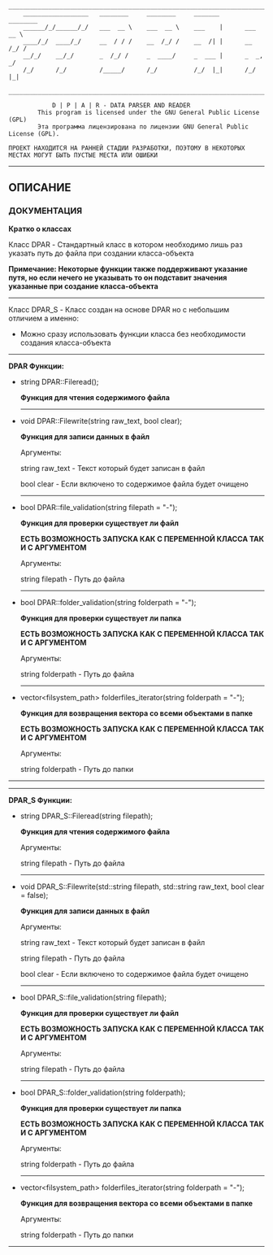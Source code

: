 
		______________________________________________________________________________
		__________________   ________     ________     _______       ________           
		______/_/______/_/   ___  __ \    ___  __ \    ___    |      ___  __ \          
		____/_/  ____/_/     __  / / /    __  /_/ /    __  /| |      __  /_/ /          
		__/_/    __/_/       _  /_/ /     _  ____/     _  ___ |      _  _, _/           
		/_/      /_/         /_____/      /_/          /_/  |_|      /_/ |_|            
		_________________________________________________________________________

				D | P | A | R - DATA PARSER AND READER 
			This program is licensed under the GNU General Public License (GPL)
		    Эта программа лицензирована по лицензии GNU General Public License (GPL). 

	ПРОЕКТ НАХОДИТСЯ НА РАННЕЙ СТАДИИ РАЗРАБОТКИ, ПОЭТОМУ В НЕКОТОРЫХ МЕСТАХ МОГУТ БЫТЬ ПУСТЫЕ МЕСТА ИЛИ ОШИБКИ

<hr>

<h2>ОПИСАНИЕ</h2>

<h3>ДОКУМЕНТАЦИЯ</h3>
<b>Кратко о классах</b>

Класс DPAR - Стандартный класс в котором необходимо лишь раз указать путь до файла при создании класса-объекта 

<B>Примечание: Некоторые функции также поддерживают указание путя, но если нечего не указывать то он подставит значения указанные при создание класса-объекта</B>

<hr>

Класс DPAR_S - Класс создан на основе DPAR но с небольшим отличием а именно:
* Можно сразу использовать функции класса без необходимости создания класса-объекта


<hr>
<b> DPAR Функции:</b>

* string DPAR::Fileread();

  <b>Функция  для чтения содержимого файла</b>

  <hr>

* void DPAR::Filewrite(string raw_text, bool clear);

  <b>Функция для записи данных в файл</b>
  
  Аргументы:

  string raw_text - Текст который будет записан в файл
 
  bool clear - Если включено то содержимое файла будет очищено

  <hr>

* bool DPAR::file_validation(string filepath = "-");

  <b>Функция для проверки существует ли файл 

  ЕСТЬ ВОЗМОЖНОСТЬ ЗАПУСКА КАК С ПЕРЕМЕННОЙ КЛАССА ТАК И С АРГУМЕНТОМ</b>
  
  Аргументы:
	
  string filepath - Путь до файла 

  <hr>

* bool DPAR::folder_validation(string folderpath = "-");

  <b>Функция для проверки существует ли папка
  
  ЕСТЬ ВОЗМОЖНОСТЬ ЗАПУСКА КАК С ПЕРЕМЕННОЙ КЛАССА ТАК И С АРГУМЕНТОМ</b> 
  
  Аргументы:
	
  string folderpath - Путь до файла 

  <hr>

* vector<filsystem_path> folderfiles_iterator(string folderpath = "-");

  <b>Функция для возвращения вектора со всеми объектами в папке
  
  ЕСТЬ ВОЗМОЖНОСТЬ ЗАПУСКА КАК С ПЕРЕМЕННОЙ КЛАССА ТАК И С АРГУМЕНТОМ</b> 
  
  Аргументы:
	
  string folderpath - Путь до папки 

 <hr>
 <hr>

<b> DPAR_S Функции:</b>

* string DPAR_S::Fileread(string filepath);

  <b>Функция  для чтения содержимого файла</b>

  Аргументы:
	
  string filepath - Путь до файла 


  <hr>

* void DPAR_S::Filewrite(std::string filepath, std::string raw_text, bool clear = false);

  <b>Функция для записи данных в файл</b>
  
  Аргументы:

  string raw_text - Текст который будет записан в файл
  
  string filepath - Путь до файла 
  
  bool clear - Если включено то содержимое файла будет очищено
  

  <hr>

* bool DPAR_S::file_validation(string filepath);

  <b>Функция для проверки существует ли файл 

  ЕСТЬ ВОЗМОЖНОСТЬ ЗАПУСКА КАК С ПЕРЕМЕННОЙ КЛАССА ТАК И С АРГУМЕНТОМ</b>
  
  Аргументы:
	
  string filepath - Путь до файла 

  <hr>

* bool DPAR_S::folder_validation(string folderpath);

  <b>Функция для проверки существует ли папка
  
  ЕСТЬ ВОЗМОЖНОСТЬ ЗАПУСКА КАК С ПЕРЕМЕННОЙ КЛАССА ТАК И С АРГУМЕНТОМ</b> 
  
  Аргументы:
	
  string folderpath - Путь до файла 

  <hr>

* vector<filsystem_path> folderfiles_iterator(string folderpath = "-");

  <b>Функция для возвращения вектора со всеми объектами в папке</b>
  
  Аргументы:
	
  string folderpath - Путь до папки 

<hr>